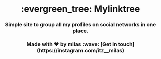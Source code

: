 
<h1 align="center">:evergreen_tree: Mylinktree</h1>
<h3 align="center">Simple site to group all my profiles on social networks in one place.</h3>



<h3 align="center">Made with ♥ by milas :wave: [Get in touch](https://instagram.com/itz__milas) </h3>

